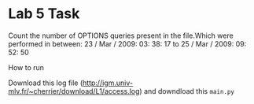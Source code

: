 # Lab 5 Task

Count the number of OPTIONS queries present in the file.Which were performed in between:
23 / Mar / 2009: 03: 38: 17 to 25 / Mar / 2009: 09: 52: 50

How to run

Download this log file (http://igm.univ-mlv.fr/~cherrier/download/L1/access.log) and downdload this `main.py`

